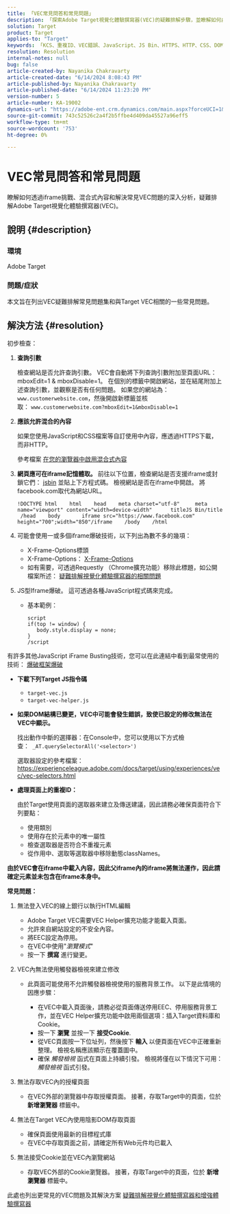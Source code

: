 ```yaml
---
title: 「VEC常見問答和常見問題」
description: 「探索Adobe Target視覺化體驗撰寫器(VEC)的疑難排解步驟，並瞭解如何處理iframe問題和混合內容。」
solution: Target
product: Target
applies-to: "Target"
keywords: 「KCS、重複ID、VEC錯誤、JavaScript、JS Bin、HTTPS、HTTP、CSS、DOM結構、EEC、VEC載入問題、陰影DOM、Web元件、常見問題集」
resolution: Resolution
internal-notes: null
bug: false
article-created-by: Nayanika Chakravarty
article-created-date: "6/14/2024 8:08:43 PM"
article-published-by: Nayanika Chakravarty
article-published-date: "6/14/2024 11:23:20 PM"
version-number: 5
article-number: KA-19002
dynamics-url: "https://adobe-ent.crm.dynamics.com/main.aspx?forceUCI=1&pagetype=entityrecord&etn=knowledgearticle&id=cf45e0df-892a-ef11-840b-6045bd006704"
source-git-commit: 743c52526c2a4f2b5ffbe4d409da45527a96eff5
workflow-type: tm+mt
source-wordcount: '753'
ht-degree: 0%

---
```


# VEC常見問答和常見問題


瞭解如何透過iframe挑戰、混合式內容和解決常見VEC問題的深入分析，疑難排解Adobe Target視覺化體驗撰寫器(VEC)。

## 說明 {#description}


### 環境

Adobe Target

### 問題/症狀

本文旨在列出VEC疑難排解常見問題集和與Target VEC相關的一些常見問題。


## 解決方法 {#resolution}


初步檢查：

1. <b>查詢引數</b>

   檢查網站是否允許查詢引數。 VEC會自動將下列查詢引數附加至頁面URL：mboxEdit=1 &amp; mboxDisable=1。 在個別的標籤中開啟網站，並在結尾附加上述查詢引數，並觀察是否有任何問題。 如果您的網站為： `www.customerwebsite.com`，然後開啟新標籤並核取： `www.customerwebsite.com?mboxEdit=1&mboxDisable=1`
2. <b>應該允許混合的內容</b>

   如果您使用JavaScript和CSS檔案等自訂使用中內容，應透過HTTPS下載，而非HTTP。

   參考檔案 [在您的瀏覽器中啟用混合式內容](https://experienceleague.adobe.com/docs/target/using/experiences/vec/troubleshoot-composer/mixed-content.html?lang=en)
3. <b>網頁應可在iframe記憶體取。</b> 前往以下位置，檢查網站是否支援iframe或封鎖它們： [jsbin](https://jsbin.com/) 並貼上下方程式碼。 檢視網站是否在iframe中開啟。 將facebook.com取代為網站URL。






   ```
   !DOCTYPE html    html    head    meta charset="utf-8"     meta name="viewport" content="width=device-width"      titleJS Bin/title     /head    body       iframe src="https://www.facebook.com" height="700";width="850"/iframe    /body    /html
   ```




4. 可能會使用一或多個iframe爆破技術，以下列出為數不多的幾項：
   - X-Frame-Options標頭
   - X-Frame-Options： [X-Frame-Options](https://developer.mozilla.org/en-US/docs/Web/HTTP/Headers/X-Frame-Options)
   - 如有需要，可透過Requestly （Chrome擴充功能）移除此標題，如公開檔案所述： [疑難排解視覺化體驗撰寫器的相關問題](https://experienceleague.adobe.com/docs/target/using/experiences/vec/troubleshoot-composer/troubleshooting-issues-related-to-the-visual-experience-composer-vec.html?lang=en)
5. JS型Iframe爆破。 這可透過各種JavaScript程式碼來完成。
   - 基本範例： 

     ```
     script
     if(top != window) {
        body.style.display = none;    
     }
     /script
     ```

有許多其他JavaScript iFrame Busting技術，您可以在此連結中看到最常使用的技術： [爆破框架爆破](https://seclab.stanford.edu/websec/framebusting/framebust.pdf)


- <b>下載下列Target JS指令碼</b>

   - `target-vec.js`
   - `target-vec-helper.js`
- <b>如果DOM結構已變更，VEC中可能會發生錯誤，致使已設定的修改無法在VEC中顯示。</b>

  找出動作中斷的選擇器：在Console中，您可以使用以下方式檢查：` _AT.querySelectorAll('<selector>')`

  選取器設定的參考檔案： https://experienceleague.adobe.com/docs/target/using/experiences/vec/vec-selectors.html
- <b>處理頁面上的重複ID：</b>

  由於Target使用頁面的選取器來建立及傳送建議，因此請務必確保頁面符合下列要點：

   - 使用類別
   - 使用存在於元素中的唯一屬性
   - 檢查選取器是否符合不重複元素
   - 從作用中、選取等選取器中移除動態classNames。


<b>由於VEC會在iframe中載入內容，因此父iframe內的iframe將無法運作，因此請確定元素並未包含在iframe本身中。</b>

<b>常見問題： </b>

1. 無法登入VEC的線上銀行以執行HTML編輯
   - Adobe Target VEC需要VEC Helper擴充功能才能載入頁面。
   - 允許來自網站設定的不安全內容。
   - 將EEC設定為停用。
   - 在VEC中使用&quot;*瀏覽模式*&quot;
   - 按一下 <b>撰寫</b> 進行變更。
2. VEC內無法使用觸發器檢視來建立修改

   - 此頁面可能使用不允許觸發器檢視使用的服務背景工作。 以下是此情境的因應步驟：

      - 在VEC中載入頁面後，請務必從頁面傳送停用EEC、停用服務背景工作，並在VEC Helper擴充功能中啟用兩個選項：插入Target資料庫和Cookie。
      - 按一下 <b>瀏覽</b> 並按一下 <b>接受Cookie</b>.
      - 從VEC頁面按一下位址列，然後按下 <b>輸入</b> 以便頁面在VEC中正確重新整理。 檢視名稱應該顯示在覆蓋圖中。
      - 確保 *觸發檢視* 函式在頁面上持續引發。 檢視將僅在以下情況下可用： *觸發檢視* 函式引發。
3. 無法存取VEC內的授權頁面

   - 在VEC外部的瀏覽器中存取授權頁面。 接著，存取Target中的頁面，位於 <b>新增瀏覽器</b> 標籤中。
4. 無法在Target VEC內使用陰影DOM存取頁面

   - 確保頁面使用最新的目標程式庫
   - 在VEC中存取頁面之前，請確定所有Web元件均已載入
5. 無法接受Cookie並在VEC內瀏覽網站

   - 存取VEC外部的Cookie瀏覽器。 接著，存取Target中的頁面，位於 <b>新增瀏覽器</b> 標籤中。


此處也列出更常見的VEC問題及其解決方案
[疑難排解視覺化體驗撰寫器和增強體驗撰寫器](https://experienceleague.adobe.com/docs/target/using/experiences/vec/troubleshoot-composer/troubleshoot-composer.html?lang=en)
